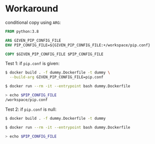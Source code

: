 # Workaround

conditional copy using `ARG`:

```dockerfile
FROM python:3.8

ARG GIVEN_PIP_CONFIG_FILE
ENV PIP_CONFIG_FILE=${GIVEN_PIP_CONFIG_FILE:+/workspace/pip.conf}

COPY $GIVEN_PIP_CONFIG_FILE $PIP_CONFIG_FILE
```

Test 1: if `pip.conf` is given:
```bash
$ docker build . -f dummy.Dockerfile -t dummy \
  --build-arg GIVEN_PIP_CONFIG_FILE=pip.conf

$ docker run --rm -it --entrypoint bash dummy.Dockerfile

> echo $PIP_CONFIG_FILE
/workspace/pip.conf
```

Test 2: if `pip.conf` is null:
```bash
$ docker build . -f dummy.Dockerfile -t dummy

$ docker run --rm -it --entrypoint bash dummy.Dockerfile

> echo $PIP_CONFIG_FILE

```
